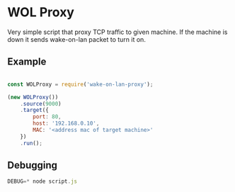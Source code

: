 # WOL Proxy

Very simple script that proxy TCP traffic to given machine. If the machine is down it sends wake-on-lan packet to turn it on.

## Example
```js

const WOLProxy = require('wake-on-lan-proxy');

(new WOLProxy())
    .source(9000)
    .target({
        port: 80,
        host: '192.168.0.10',
        MAC: '<address mac of target machine>'
    })
    .run();
```

## Debugging
```js
DEBUG=* node script.js
```
